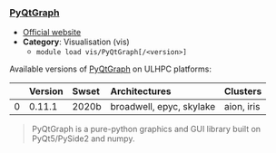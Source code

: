 ### [PyQtGraph](http://www.pyqtgraph.org/)

* [Official website](http://www.pyqtgraph.org/)
* __Category__: Visualisation (vis)
    -  `module load vis/PyQtGraph[/<version>]`

Available versions of [PyQtGraph](http://www.pyqtgraph.org/) on ULHPC platforms:

|    | Version   | Swset   | Architectures            | Clusters   |
|---:|:----------|:--------|:-------------------------|:-----------|
|  0 | 0.11.1    | 2020b   | broadwell, epyc, skylake | aion, iris |

> PyQtGraph is a pure-python graphics and GUI library built on PyQt5/PySide2 and numpy.
